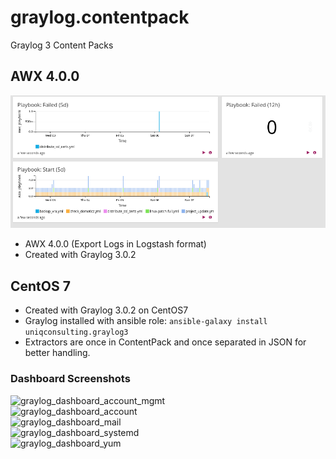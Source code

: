 # graylog.contentpack
Graylog 3 Content Packs


## AWX 4.0.0
![graylog_dashboard_awx](/screenshots/graylog_dashboard_awx.png) 
* AWX 4.0.0 (Export Logs in Logstash format)
* Created with Graylog 3.0.2


## CentOS 7
* Created with Graylog 3.0.2 on CentOS7
* Graylog installed with ansible role: 
```ansible-galaxy install uniqconsulting.graylog3```
* Extractors are once in ContentPack and once separated in JSON for better handling.

### Dashboard Screenshots
![graylog_dashboard_account_mgmt](/screenshots/graylog_dashboard_account_mgmt.png)    
![graylog_dashboard_account](/screenshots/graylog_dashboard_account.png)    
![graylog_dashboard_mail](/screenshots/graylog_dashboard_mail.png)   
![graylog_dashboard_systemd](/screenshots/graylog_dashboard_systemd.png)   
![graylog_dashboard_yum](/screenshots/graylog_dashboard_yum.png)   

